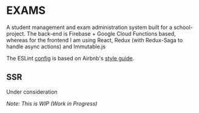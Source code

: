 # EXAMS
A student management and exam administration system built for a school-project. The back-end is Firebase + Google Cloud Functions based, whereas for the frontend I am using React, Redux (with Redux-Saga to handle async actions) and Immutable.js

The ESLint [config](https://github.com/airbnb/javascript/tree/master/packages/eslint-config-airbnb) is based on Airbnb's [style guide](https://github.com/airbnb/javascript).

## SSR
Under consideration

*Note: This is WIP (Work in Progress)*